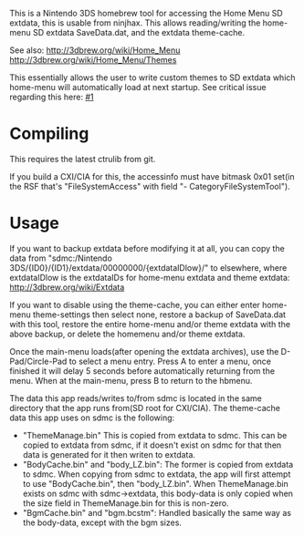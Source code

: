 This is a Nintendo 3DS homebrew tool for accessing the Home Menu SD extdata, this is usable from ninjhax. This allows reading/writing the home-menu SD extdata SaveData.dat, and the extdata theme-cache.

See also: http://3dbrew.org/wiki/Home_Menu http://3dbrew.org/wiki/Home_Menu/Themes

This essentially allows the user to write custom themes to SD extdata which home-menu will automatically load at next startup. See critical issue regarding this here: [#1](../../issues/1)

# Compiling
This requires the latest ctrulib from git.

If you build a CXI/CIA for this, the accessinfo must have bitmask 0x01 set(in the RSF that's "FileSystemAccess" with field "- CategoryFileSystemTool").

# Usage
If you want to backup extdata before modifying it at all, you can copy the data from "sdmc:/Nintendo 3DS/{ID0}/{ID1}/extdata/00000000/{extdataIDlow}/" to elsewhere, where extdataIDlow is the extdataIDs for home-menu extdata and theme extdata: http://3dbrew.org/wiki/Extdata

If you want to disable using the theme-cache, you can either enter home-menu theme-settings then select none, restore a backup of SaveData.dat with this tool, restore the entire home-menu and/or theme  extdata with the above backup, or delete the homemenu and/or theme extdata.

Once the main-menu loads(after opening the extdata archives), use the D-Pad/Circle-Pad to select a menu entry. Press A to enter a menu, once finished it will delay 5 seconds before automatically returning from the menu. When at the main-menu, press B to return to the hbmenu.

The data this app reads/writes to/from sdmc is located in the same directory that the app runs from(SD root for CXI/CIA).
The theme-cache data this app uses on sdmc is the following:
* "ThemeManage.bin" This is copied from extdata to sdmc. This can be copied to extdata from sdmc, if it doesn't exist on sdmc for that then data is generated for it then writen to extdata.
* "BodyCache.bin" and "body_LZ.bin": The former is copied from extdata to sdmc. When copying from sdmc to extdata, the app will first attempt to use "BodyCache.bin", then "body_LZ.bin". When ThemeManage.bin exists on sdmc with sdmc->extdata, this body-data is only copied when the size field in ThemeManage.bin for this is non-zero.
* "BgmCache.bin" and "bgm.bcstm": Handled basically the same way as the body-data, except with the bgm sizes.

